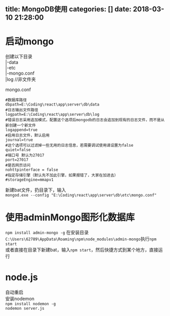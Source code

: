 title: MongoDB使用
categories: []
date: 2018-03-10 21:28:00
---

# 启动mongo
创建以下目录  
|-data  
|-etc  
 |-mongo.conf  
|log  //非文件夹  

mongo.conf  
```
#数据库路径
dbpath=E:\Coding\react\app\server\db\data
#日志输出文件路径
logpath=E:\Coding\react\app\server\db\log
#错误日志采用追加模式，配置这个选项后mongodb的日志会追加到现有的日志文件，而不是从新创建一个新文件
logappend=true
#启用日志文件，默认启用
journal=true
#这个选项可以过滤掉一些无用的日志信息，若需要调试使用请设置为false
quiet=false
#端口号 默认为27017
port=27017
#是否网页访问
nohttpinterface = false
#指定存储引擎（默认先不加此引擎，如果报错了，大家在加进去）
#storageEngine=mmapv1
```
新建bat文件，扔目录下，输入  
`mongod.exe --config "E:\Coding\react\app\server\db\etc\mongo.conf"`  


# 使用adminMongo图形化数据库  
`npm install admin-mongo -g`
在安装目录`C:\Users\62789\AppData\Roaming\npm\node_modules\admin-mongo`执行`npm start`  
或者直接在目录下新建bat，输入`npm start`，然后快捷方式到某个地方，直接运行

# node.js
自动重启  
安装nodemon  
`npm install nodemon -g`  
`nodemon server.js`  